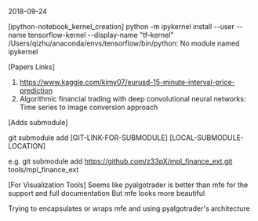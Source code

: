 2018-09-24

[ipython-notebook_kernel_creation]
python -m ipykernel install --user --name tensorflow-kernel --display-name "tf-kernel"
/Users/qizhu/anaconda/envs/tensorflow/bin/python: No module named ipykernel

[Papers Links]
1. https://www.kaggle.com/kimy07/eurusd-15-minute-interval-price-prediction
2. Algorithmic financial trading with deep convolutional neural networks: Time series to image conversion approach

[Adds submodule]

git submodule add [GIT-LINK-FOR-SUBMODULE] [LOCAL-SUBMODULE-LOCATION]

e.g. git submodule add https://github.com/z33pX/mpl_finance_ext.git tools/mpl_finance_ext

[For Visualization Tools]
Seems like pyalgotrader is better than mfe for the support and full documentation
But mfe looks more beautiful

Trying to encapsulates or wraps mfe and using pyalgotrader's architecture
